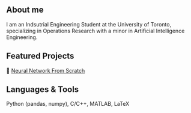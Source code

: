 ## About me

I am an Indsutrial Engineering Student at the University of Toronto, specializing in Operations Research with a minor in Artificial Intelligence Engineering.

## Featured Projects

🧠 [Neural Network From Scratch](arnav-patil-12/neural-network-from-scratch)

## Languages & Tools

Python (pandas, numpy), C/C++, MATLAB, LaTeX
